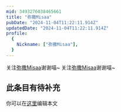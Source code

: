 ```yaml
---
mid: 3493276038465661
title: "弥撒Misaa"
pubDate: "2024-11-04T11:22:11.914Z"
updatedDate: "2024-11-04T11:22:11.914Z"
profile:
  {
    Nickname: ["弥撒Misaa"],
  }
---
```


关注[弥撒Misaa](https://space.bilibili.com/3493276038465661)谢谢喵~ 关注[弥撒Misaa](https://space.bilibili.com/3493276038465661)谢谢喵~

## 此条目有待补充
你可以在[这里](https://github.com/Yuhanawa/VTuber.ICU-Content/edit/master/v/弥撒Misaa/index.md)编辑本文

